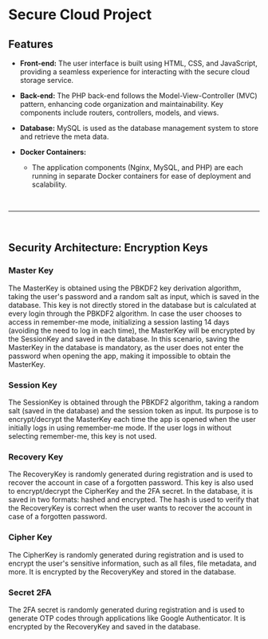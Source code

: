 # Secure Cloud Project

## Features

- **Front-end:** The user interface is built using HTML, CSS, and JavaScript, providing a seamless experience for interacting with the secure cloud storage service.

- **Back-end:** The PHP back-end follows the Model-View-Controller (MVC) pattern, enhancing code organization and maintainability. Key components include routers, controllers, models, and views.

- **Database:** MySQL is used as the database management system to store and retrieve the meta data.

- **Docker Containers:**
    - The application components (Nginx, MySQL, and PHP) are each running in separate Docker containers for ease of deployment and scalability.

<br />
<hr>
<br />

## Security Architecture: Encryption Keys

### Master Key

The MasterKey is obtained using the PBKDF2 key derivation algorithm, taking the user's password and a random salt as input, which is saved in the database. 
This key is not directly stored in the database but is calculated at every login through the PBKDF2 algorithm. In case the user chooses to access in 
remember-me mode, initializing a session lasting 14 days (avoiding the need to log in each time), the MasterKey will be encrypted by the SessionKey and 
saved in the database. In this scenario, saving the MasterKey in the database is mandatory, as the user does not enter the password when opening the app, 
making it impossible to obtain the MasterKey.

### Session Key

The SessionKey is obtained through the PBKDF2 algorithm, taking a random salt (saved in the database) and the session token as input. Its purpose is to 
encrypt/decrypt the MasterKey each time the app is opened when the user initially logs in using remember-me mode. If the user logs in without selecting 
remember-me, this key is not used.

### Recovery Key

The RecoveryKey is randomly generated during registration and is used to recover the account in case of a forgotten password. This key is also used to 
encrypt/decrypt the CipherKey and the 2FA secret. In the database, it is saved in two formats: hashed and encrypted. The hash is used to verify that 
the RecoveryKey is correct when the user wants to recover the account in case of a forgotten password.

### Cipher Key

The CipherKey is randomly generated during registration and is used to encrypt the user's sensitive information, such as all files, file metadata, 
and more. It is encrypted by the RecoveryKey and stored in the database.

### Secret 2FA

The 2FA secret is randomly generated during registration and is used to generate OTP codes through applications like Google Authenticator. It is encrypted 
by the RecoveryKey and saved in the database.

    
